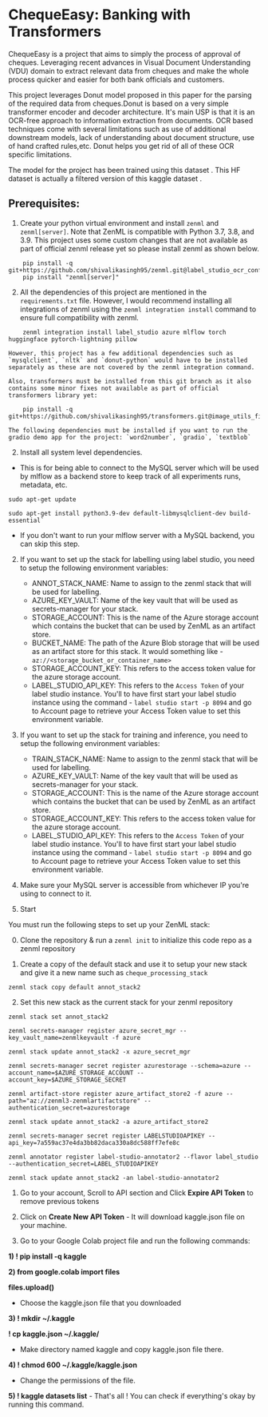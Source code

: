 # ChequeEasy: Banking with Transformers

ChequeEasy is a project that aims to simply the process of approval of cheques. Leveraging recent advances in Visual Document Understanding (VDU) domain to extract relevant data from cheques and make the whole process quicker and easier for both bank officials and customers. 

This project leverages Donut model proposed in this paper for the parsing of the required data from cheques.Donut is based on a very simple transformer encoder and decoder architecture. It's main USP is that it is an OCR-free approach to information extraction from documents. OCR based techniques come with several limitations such as use of additional downstream models, lack of understanding about document structure, use of hand crafted rules,etc. Donut helps you get rid of all of these OCR specific limitations. 

The model for the project has been trained using this dataset . This HF dataset is actually a filtered version of this kaggle dataset .


## Prerequisites:

1. Create your python virtual environment and install `zenml` and `zenml[server]`. Note that ZenML is compatible with Python 3.7, 3.8, and 3.9. This project uses some custom changes that are not available as part of official zenml release yet so please install zenml as shown below.

```shell
    pip install -q git+https://github.com/shivalikasingh95/zenml.git@label_studio_ocr_config
    pip install "zenml[server]"
```

2. All the dependencies of this project are mentioned in the `requirements.txt` file. 
However, I would recommend installing all integrations of zenml using the `zenml integration install` command to ensure full compatibility with zenml.

```shell
    zenml integration install label_studio azure mlflow torch huggingface pytorch-lightning pillow
```
    However, this project has a few additional dependencies such as `mysqlclient`, `nltk` and `donut-python` would have to be installed separately as these are not covered by the zenml integration command.

    Also, transformers must be installed from this git branch as it also contains some minor fixes not available as part of official transformers library yet:

```shell
    pip install -q git+https://github.com/shivalikasingh95/transformers.git@image_utils_fix
```

    The following dependencies must be installed if you want to run the gradio demo app for the project: `word2number`, `gradio`, `textblob`

2. Install all system level dependencies. 

- This is for being able to connect to the MySQL server which will be used by mlflow as a backend store to keep track of all experiments runs, metadata, etc.

```shell
sudo apt-get update

sudo apt-get install python3.9-dev default-libmysqlclient-dev build-essential`
```
- If you don't want to run your mlflow server with a MySQL backend, you can skip this step.

2. If you want to set up the stack for labelling using label studio, you need to setup the following environment variables:
    - ANNOT_STACK_NAME: Name to assign to the zenml stack that will be used for labelling.
    - AZURE_KEY_VAULT: Name of the key vault that will be used as secrets-manager for your stack.
    - STORAGE_ACCOUNT: This is the name of the Azure storage account which contains the bucket that can be used by ZenML as an artifact store.
    - BUCKET_NAME: The path of the Azure Blob storage that will be used as an artifact store for this stack. It would something like - `az://<storage_bucket_or_container_name>`
    - STORAGE_ACCOUNT_KEY: This refers to the access token value for the azure storage account. 
    - LABEL_STUDIO_API_KEY: This refers to the `Access Token` of your label studio instance. You'll to have first start your label studio instance using the command - `label studio start -p 8094` and go to Account page to retrieve your Access Token value to set this environment variable.

3. If you want to set up the stack for training and inference, you need to setup the following environment variables:
    - TRAIN_STACK_NAME: Name to assign to the zenml stack that will be used for labelling.
    - AZURE_KEY_VAULT: Name of the key vault that will be used as secrets-manager for your stack.
    - STORAGE_ACCOUNT: This is the name of the Azure storage account which contains the bucket that can be used by ZenML as an artifact store.
    - STORAGE_ACCOUNT_KEY: This refers to the access token value for the azure storage account. 
    - LABEL_STUDIO_API_KEY: This refers to the `Access Token` of your label studio instance. You'll to have first start your label studio instance using the command - `label studio start -p 8094` and go to Account page to retrieve your Access Token value to set this environment variable.



2. Make sure your MySQL server is accessible from whichever IP you're using to connect to it.
3. Start


You must run the following steps to set up your ZenML stack:

0. Clone the repository & run a `zenml init` to initialize this code repo as a zenml repository

1. Create a copy of the default stack and use it to setup your new stack and give it a new name such as `cheque_processing_stack`

```shell 
zenml stack copy default annot_stack2
```
2. Set this new stack as the current stack for your zenml repository

`zenml stack set annot_stack2` 

`zenml secrets-manager register azure_secret_mgr --key_vault_name=zenmlkeyvault -f azure`

`zenml stack update annot_stack2 -x azure_secret_mgr`

`zenml secrets-manager secret register azurestorage --schema=azure --account_name=$AZURE_STORAGE_ACCOUNT --account_key=$AZURE_STORAGE_SECRET`

`zenml artifact-store register azure_artifact_store2 -f azure --path="az://zenml3-zenmlartifactstore" --authentication_secret=azurestorage`

`zenml stack update annot_stack2 -a azure_artifact_store2`

`zenml secrets-manager secret register LABELSTUDIOAPIKEY --api_key=7a559ac37e4da3bb82daca330a8dc588ff7efe8c`

`zenml annotator register label-studio-annotator2 --flavor label_studio --authentication_secret=LABEL_STUDIOAPIKEY`

`zenml stack update annot_stack2 -an label-studio-annotator2`


1. Go to your account, Scroll to API section and Click **Expire API Token** to remove previous tokens

2. Click on **Create New API Token** - It will download kaggle.json file on your machine.

3. Go to your Google Colab project file and run the following commands:

**1)  ! pip install -q kaggle**

**2)   from google.colab import files**

**files.upload()**

- Choose the kaggle.json file that you downloaded

**3) ! mkdir ~/.kaggle**

**! cp kaggle.json ~/.kaggle/**

- Make directory named kaggle and copy kaggle.json file there.

**4) ! chmod 600 ~/.kaggle/kaggle.json**

- Change the permissions of the file.

**5)  ! kaggle datasets list**
    - That's all ! You can check if everything's okay by running this command.
